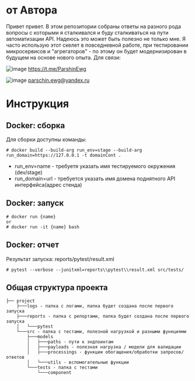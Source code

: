 # от Автора

Привет привет. В этом репозитории собраны ответы на разного рода вопросы с которыми я сталкивался и буду сталкиваться на пути автоматизации API. Надеюсь это может быть полезно не только мне. 
Я часто использую этот скелет в повседневной работе, при тестировании микросервисов и "агрегаторов" - по этому он будет модернизирован в будущем на основе нового опыта.  Для связи:

![image](https://github.com/user-attachments/assets/e1675131-4f02-45bb-bfd5-7a21c20945c9) https://t.me/ParshinEwg

![image](https://github.com/user-attachments/assets/a6da1eb3-b559-4990-b24a-7fcd54eb1d7d) parschin.ewg@yandex.ru


# Инструкция
## Docker: сборка

Для сборки доступны команды:
```
# docker build --build-arg run_env=stage --build-arg run_domain=https://127.0.0.1 -t domainCont .
```
* run_env=name - требуетя указать имя тестируемого окружения (dev/stage)
* run_domain=url - требуется указать имя домена поднятного API интерфейса(адрес стенда) 

## Docker: запуск

```
# docker run {name}
or
# docker run -it {name} bash
```
## Docker: отчет
Результат запуска:
reports/pytest/result.xml
```
# pytest --verbose --junitxml=reports\\pytest\\result.xml src/tests/
```
## Общая структура проекта
```
├── project
    ├───logs - папка с логами, папка будет создана после первого запуска
    ├───reports - папка с репортами, папка будет создана после первого запуска
    │   └───pytest
    └───src - папка с тестами, полезной нагрузкой и разными функциями
        ├───models
        │   ├───paths - пути к эндпоинтам
        │   ├───payloads - полезная нагрузка / модели для валидации
        │   ├───processings - функции обогащения/обработки запросов/ответов
        │   └───utils - вспомогательные функции
        └───tests - папка с тестами
            └───component
```
